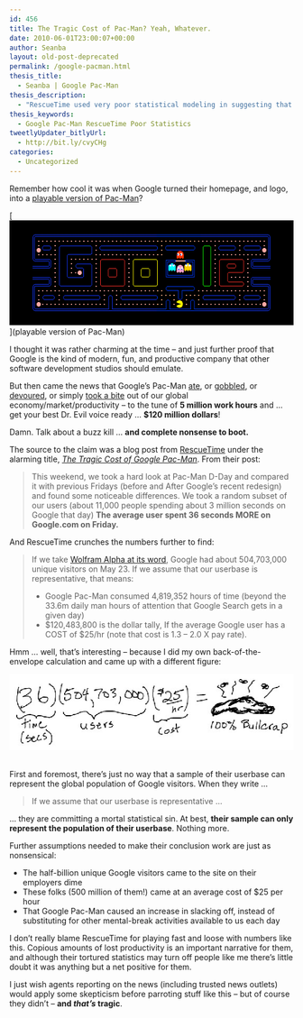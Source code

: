 ```yaml
---
id: 456
title: The Tragic Cost of Pac-Man? Yeah, Whatever.
date: 2010-06-01T23:00:07+00:00
author: Seanba
layout: old-post-deprecated
permalink: /google-pacman.html
thesis_title:
  - Seanba | Google Pac-Man
thesis_description:
  - "RescueTime used very poor statistical modeling in suggesting that Google's Pac-Man devoured copious amounts of productivity from our markety - and the media just ran with the story."
thesis_keywords:
  - Google Pac-Man RescueTime Poor Statistics
tweetlyUpdater_bitlyUrl:
  - http://bit.ly/cvyCHg
categories:
  - Uncategorized
---
```

Remember how cool it was when Google turned their homepage, and logo, into a [playable version of Pac-Man](http://www.google.com/pacman/)?

[<img title="Google Pac-Man gobbled up productivity? I doubt it." src="/assets/wp-content/uploads/2010/06/googlepacman.png" alt="Google Pac-Man" width="554" height="186" />](playable version of Pac-Man)

I thought it was rather charming at the time – and just further proof that Google is the kind of modern, fun, and productive company that other software development studios should emulate.

But then came the news that Google’s Pac-Man [ate](http://scitech.blogs.cnn.com/2010/05/25/google-pac-man-eats-4-8-million-hours/), or [gobbled](http://news.aol.ca/canada/article/google-pac-man-gobbled-550-years-of-work/1080975), or [devoured](http://www.huffingtonpost.com/2010/05/25/google-pacman-doodle-devo_n_588605.html), or simply [took a bite](http://consumerist.com/2010/05/google-took-bite-out-of-workplace-productivity-with-pac-man-game.html) out of our global economy/market/productivity &#8211; to the tune of **5 million work hours** and … get your best Dr. Evil voice ready … **$120 million dollars**!

Damn. Talk about a buzz kill … **and complete nonsense to boot.**

The source to the claim was a blog post from [RescueTime](http://www.rescuetime.com/) under the alarming title, [_The Tragic Cost of Google Pac-Man_](http://blog.rescuetime.com/2010/05/24/the-tragic-cost-of-google-pac-man-4-82-million-hours/). From their post:

> This weekend, we took a hard look at Pac-Man D-Day and compared it with previous Fridays (before and After Google’s recent redesign) and found some noticeable differences. We took a random subset of our users (about 11,000 people spending about 3 million seconds on Google that day) **The average user spent 36 seconds MORE on Google.com on Friday.**

And RescueTime crunches the numbers further to find:

> If we take [Wolfram Alpha at its word](http://www.wolframalpha.com/input/?i=google+traffic), Google had about 504,703,000 unique visitors on May 23. If we assume that our userbase is representative, that means:
> 
>   * Google Pac-Man consumed 4,819,352 hours of time (beyond the 33.6m daily man hours of attention that Google Search gets in a given day)
>   * $120,483,800 is the dollar tally, If the average Google user has a COST of $25/hr (note that cost is 1.3 – 2.0 X pay rate).

Hmm … well, that’s interesting &#8211; because I did my own back-of-the-envelope calculation and came up with a different figure:

[<img title="My calcuation came out differently" src="/assets/wp-content/uploads/2010/06/bullcrap_thumb.jpg" alt="100% Bullcrap" width="540" height="135" />](/assets/wp-content/uploads/2010/06/bullcrap.jpg) 

First and foremost, there’s just no way that a sample of their userbase can represent the global population of Google visitors. When they write …

> If we assume that our userbase is representative …

… they are committing a mortal statistical sin. At best, **their sample can only represent the population of their userbase**. Nothing more.

Further assumptions needed to make their conclusion work are just as nonsensical:

  * The half-billion unique Google visitors came to the site on their employers dime
  * These folks (500 million of them!) came at an average cost of $25 per hour
  * That Google Pac-Man caused an increase in slacking off, instead of substituting for other mental-break activities available to us each day

I don’t really blame RescueTime for playing fast and loose with numbers like this. Copious amounts of lost productivity is an important narrative for them, and although their tortured statistics may turn off people like me there’s little doubt it was anything but a net positive for them.

I just wish agents reporting on the news (including trusted news outlets) would apply some skepticism before parroting stuff like this &#8211; but of course they didn’t – **and _that’s_ tragic**.